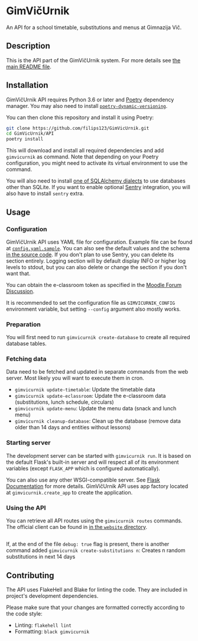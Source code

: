 GimVičUrnik
===========

An API for a school timetable, substitutions and menus at Gimnazija Vič.

## Description

This is the API part of the GimVičUrnik system. For more details see [the main README file](../README.md).

## Installation

GimVičUrnik API requires Python 3.6 or later and [Poetry](https://python-poetry.org/) dependency manager. You may also need to install [`poetry-dynamic-versioning`](https://pypi.org/project/poetry-dynamic-versioning/).

You can then clone this repository and install it using Poetry:

```bash
git clone https://github.com/filips123/GimVicUrnik.git
cd GimVicUrnik/API
poetry install
```

This will download and install all required dependencies and add `gimvicurnik` as command. Note that depending on your Poetry configuration, you might need to activate its virtual environment to use the command.

You will also need to install [one of SQLAlchemy dialects](https://docs.sqlalchemy.org/en/13/dialects/index.html) to use databases other than SQLite. If you want to enable optional [Sentry](https://sentry.io/) integration, you will also have to install `sentry` extra.

## Usage

### Configuration

GimVičUrnik API uses YAML file for configuration. Example file can be found at [`config.yaml.sample`](config.yaml.sample). You can also see the default values and the schema [in the source code](gimvicurnik/__init__.py). If you don't plan to use Sentry, you can delete its section entirely. Logging section will by default display INFO or higher log levels to stdout, but you can also delete or change the section if you don't want that.

You can obtain the e-classroom token as specified in the [Moodle Forum Discussion](https://moodle.org/mod/forum/discuss.php?d=193857).

It is recommended to set the configuration file as `GIMVICURNIK_CONFIG` environment variable, but setting `--config` argument also mostly works.

### Preparation

You will first need to run `gimvicurnik create-database` to create all required database tables.

### Fetching data

Data need to be fetched and updated in separate commands from the web server. Most likely you will want to execute them in cron.

* `gimvicurnik update-timetable`: Update the timetable data
* `gimvicurnik update-eclassroom`: Update the e-classroom data (substitutions, lunch schedule, circulars)
* `gimvicurnik update-menu`: Update the menu data (snack and lunch menu)
* `gimvicurnik cleanup-database`: Clean up the database (remove data older than 14 days and entities without lessons)

### Starting server

The development server can be started with `gimvicurnik run`. It is based on the default Flask's built-in server and will respect all of its environment variables (except `FLASK_APP` which is configured automatically).

You can also use any other WSGI-compatible server. See [Flask Documentation](https://flask.palletsprojects.com/en/1.1.x/deploying/) for more details. GimVičUrnik API uses app factory located at `gimvicurnik.create_app` to create the application.

### Using the API

You can retrieve all API routes using the `gimvicurnik routes` commands. The official client can be found in [in the `website` directory](../website).

##
If, at the end of the file `debug: true` flag is present, there is another command added
`gimvicurnik create-substitutions n`: Creates n random substitutions in next 14 days
## Contributing

The API uses FlakeHell and Blake for linting the code. They are included in project's development dependencies.

Please make sure that your changes are formatted correctly according to the code style:

* Linting: `flakehell lint`
* Formatting: `black gimvicurnik`
